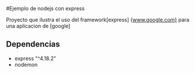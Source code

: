 #Ejemplo de nodejs con express

Proyecto que ilustra el uso del framework[express]
{www.google.com}  para una aplicacion de [google]


## Dependencias

- express "^4.18.2"
- nodemon
